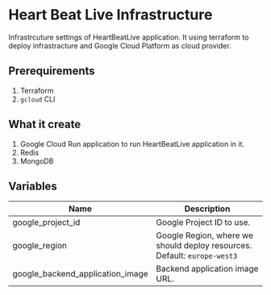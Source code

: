 # Heart Beat Live Infrastructure
Infrastrcuture settings of HeartBeatLive application.
It using terraform to deploy infrastracture and Google Cloud Platform as cloud provider.

## Prerequirements
1. Terraform
2. `gcloud` CLI

## What it create
1. Google Cloud Run application to run HeartBeatLive application in it.
2. Redis
3. MongoDB

## Variables
| Name | Description |
| ---- | ----------- |
| google_project_id | Google Project ID to use. |
| google_region | Google Region, where we should deploy resources. Default: `europe-west3` |
| google_backend_application_image | Backend application image URL. |
